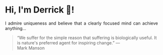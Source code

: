 # Hi, I'm Derrick 👋!
<p align="justify">I admire uniqueness and believe that a clearly focused mind can achieve anything...</p> 
<!-- #quote-start -->
<blockquote>&ldquo;We suffer for the simple reason that suffering is biologically useful. It is nature's preferred agent for inspiring change.&rdquo; &mdash; <footer>Mark Manson</footer></blockquote>
<!-- #quote-end -->
